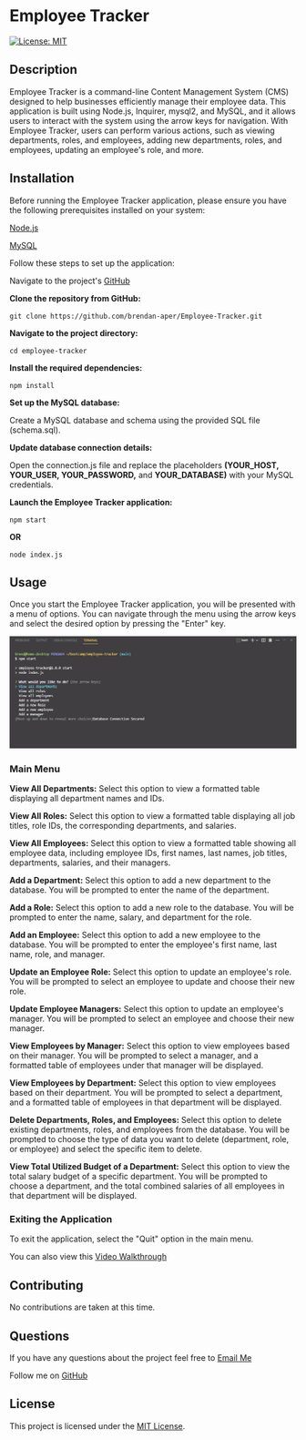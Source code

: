 # Employee Tracker

[![License: MIT](https://img.shields.io/badge/License-MIT-yellow.svg)](https://opensource.org/licenses/MIT)

## Description

Employee Tracker is a command-line Content Management System (CMS) designed to help businesses efficiently manage their employee data. This application is built using Node.js, Inquirer, mysql2, and MySQL, and it allows users to interact with the system using the arrow keys for navigation. With Employee Tracker, users can perform various actions, such as viewing departments, roles, and employees, adding new departments, roles, and employees, updating an employee's role, and more.

## Installation

Before running the Employee Tracker application, please ensure you have the following prerequisites installed on your system:

[Node.js](https://nodejs.org/)

[MySQL](https://www.mysql.com/)

Follow these steps to set up the application:

Navigate to the project's [GitHub](https://github.com/brendan-aper/Employee-Tracker)

**Clone the repository from GitHub:**
```
git clone https://github.com/brendan-aper/Employee-Tracker.git
```

**Navigate to the project directory:**
```
cd employee-tracker
```

**Install the required dependencies:**
```
npm install
```

**Set up the MySQL database:**

Create a MySQL database and schema using the provided SQL file (schema.sql).

**Update database connection details:**

Open the connection.js file and replace the placeholders **(YOUR_HOST, YOUR_USER, YOUR_PASSWORD,** and **YOUR_DATABASE)** with your MySQL credentials.

**Launch the Employee Tracker application:**

```
npm start
```
**OR**
```
node index.js
```

## Usage

Once you start the Employee Tracker application, you will be presented with a menu of options. You can navigate through the menu using the arrow keys and select the desired option by pressing the "Enter" key.

![](./assets/images/CMS-employee-tracker.png)

### Main Menu
**View All Departments:** Select this option to view a formatted table displaying all department names and IDs.

**View All Roles:** Select this option to view a formatted table displaying all job titles, role IDs, the corresponding departments, and salaries.

**View All Employees:** Select this option to view a formatted table showing all employee data, including employee IDs, first names, last names, job titles, departments, salaries, and their managers.

**Add a Department:** Select this option to add a new department to the database. You will be prompted to enter the name of the department.

**Add a Role:** Select this option to add a new role to the database. You will be prompted to enter the name, salary, and department for the role.

**Add an Employee:** Select this option to add a new employee to the database. You will be prompted to enter the employee's first name, last name, role, and manager.

**Update an Employee Role:** Select this option to update an employee's role. You will be prompted to select an employee to update and choose their new role.

**Update Employee Managers:** Select this option to update an employee's manager. You will be prompted to select an employee and choose their new manager.

**View Employees by Manager:** Select this option to view employees based on their manager. You will be prompted to select a manager, and a formatted table of employees under that manager will be displayed.

**View Employees by Department:** Select this option to view employees based on their department. You will be prompted to select a department, and a formatted table of employees in that department will be displayed.

**Delete Departments, Roles, and Employees:** Select this option to delete existing departments, roles, and employees from the database. You will be prompted to choose the type of data you want to delete (department, role, or employee) and select the specific item to delete.

**View Total Utilized Budget of a Department:** Select this option to view the total salary budget of a specific department. You will be prompted to choose a department, and the total combined salaries of all employees in that department will be displayed.

### Exiting the Application
To exit the application, select the "Quit" option in the main menu.

You can also view this [Video Walkthrough](https://drive.google.com/file/d/1U74BuwdhOzYAqSwEs1yQCKmv4mcXZABK/view)

## Contributing
No contributions are taken at this time.

## Questions
If you have any questions about the project feel free to [Email Me](mailto:brendanaper@gmail.com)

Follow me on [GitHub](https://github.com/brendan-aper)

## License

This project is licensed under the [MIT License](https://opensource.org/license/mit/).